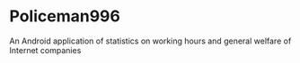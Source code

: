 # Policeman996
An Android application of statistics on working hours and general welfare of Internet companies